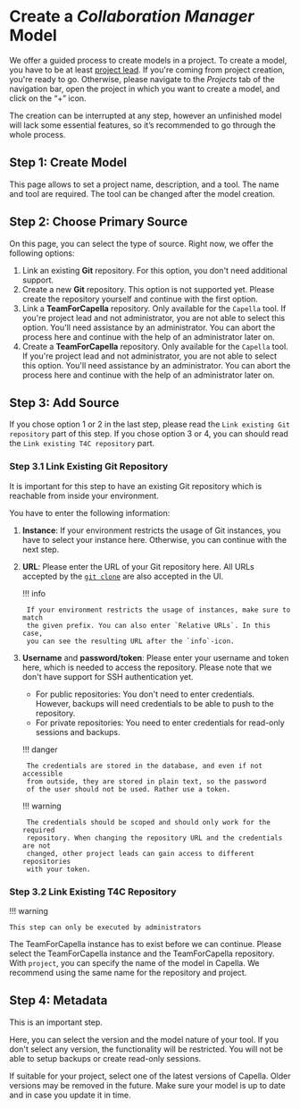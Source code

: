 <!--
 ~ SPDX-FileCopyrightText: Copyright DB InfraGO AG and contributors
 ~ SPDX-License-Identifier: Apache-2.0
 -->

# Create a _Collaboration Manager_ Model

We offer a guided process to create models in a project. To create a model, you
have to be at least [project lead](../../projects/roles.md). If you're coming
from project creation, you're ready to go. Otherwise, please navigate to the
_Projects_ tab of the navigation bar, open the project in which you want to
create a model, and click on the “+” icon.

The creation can be interrupted at any step, however an unfinished model will
lack some essential features, so it’s recommended to go through the whole
process.

## Step 1: Create Model

This page allows to set a project name, description, and a tool. The name and
tool are required. The tool can be changed after the model creation.

## Step 2: Choose Primary Source

On this page, you can select the type of source. Right now, we offer the
following options:

1. Link an existing **Git** repository. For this option, you don't need
   additional support.
1. Create a new **Git** repository. This option is not supported yet. Please
   create the repository yourself and continue with the first option.
1. Link a **TeamForCapella** repository. Only available for the `Capella` tool.
   If you're project lead and not administrator, you are not able to select
   this option. You'll need assistance by an administrator. You can abort the
   process here and continue with the help of an administrator later on.
1. Create a **TeamForCapella** repository. Only available for the `Capella`
   tool. If you're project lead and not administrator, you are not able to
   select this option. You'll need assistance by an administrator. You can
   abort the process here and continue with the help of an administrator later
   on.

## Step 3: Add Source

If you chose option 1 or 2 in the last step, please read the
`Link existing Git repository` part of this step. If you chose option 3 or 4,
you can should read the `Link existing T4C repository` part.

### Step 3.1 Link Existing Git Repository

It is important for this step to have an existing Git repository which is
reachable from inside your environment.

You have to enter the following information:

1.  **Instance**: If your environment restricts the usage of Git instances, you
    have to select your instance here. Otherwise, you can continue with the
    next step.
1.  **URL**: Please enter the URL of your Git repository here. All URLs
    accepted by the [`git clone`](https://git-scm.com/docs/git-clone) are also
    accepted in the UI.

    !!! info

         If your environment restricts the usage of instances, make sure to match
         the given prefix. You can also enter `Relative URLs`. In this case,
         you can see the resulting URL after the `info`-icon.

1.  **Username** and **password/token**: Please enter your username and token
    here, which is needed to access the repository. Please note that we don't
    have support for SSH authentication yet.

    - For public repositories: You don't need to enter credentials. However,
      backups will need credentials to be able to push to the repository.
    - For private repositories: You need to enter credentials for read-only
      sessions and backups.

    !!! danger

         The credentials are stored in the database, and even if not accessible
         from outside, they are stored in plain text, so the password
         of the user should not be used. Rather use a token.

    !!! warning

         The credentials should be scoped and should only work for the required
         repository. When changing the repository URL and the credentials are not
         changed, other project leads can gain access to different repositories
         with your token.

### Step 3.2 Link Existing T4C Repository

!!! warning

    This step can only be executed by administrators

The TeamForCapella instance has to exist before we can continue. Please select
the TeamForCapella instance and the TeamForCapella repository. With `project`,
you can specify the name of the model in Capella. We recommend using the same
name for the repository and project.

## Step 4: Metadata

This is an important step.

Here, you can select the version and the model nature of your tool. If you
don't select any version, the functionality will be restricted. You will not be
able to setup backups or create read-only sessions.

If suitable for your project, select one of the latest versions of Capella.
Older versions may be removed in the future. Make sure your model is up to date
and in case you update it in time.
